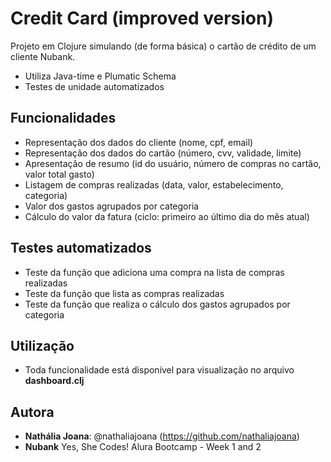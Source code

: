 # Credit Card (improved version)
Projeto em Clojure simulando (de forma básica) o cartão de crédito de um cliente Nubank.
* Utiliza Java-time e Plumatic Schema
* Testes de unidade automatizados

## Funcionalidades
* Representação dos dados do cliente (nome, cpf, email)
* Representação dos dados do cartão (número, cvv, validade, limite)
* Apresentação de resumo (id do usuário, número de compras no cartão, valor total gasto)
* Listagem de compras realizadas (data, valor, estabelecimento, categoria)
* Valor dos gastos agrupados por categoria
* Cálculo do valor da fatura (ciclo: primeiro ao último dia do mês atual)

## Testes automatizados
* Teste da função que adiciona uma compra na lista de compras realizadas
* Teste da função que lista as compras realizadas
* Teste da função que realiza o cálculo dos gastos agrupados por categoria

## Utilização
* Toda funcionalidade está disponível para visualização no arquivo **dashboard.clj**

## Autora
* **Nathália Joana**: @nathaliajoana (https://github.com/nathaliajoana)
* **Nubank** Yes, She Codes! Alura Bootcamp - Week 1 and 2
